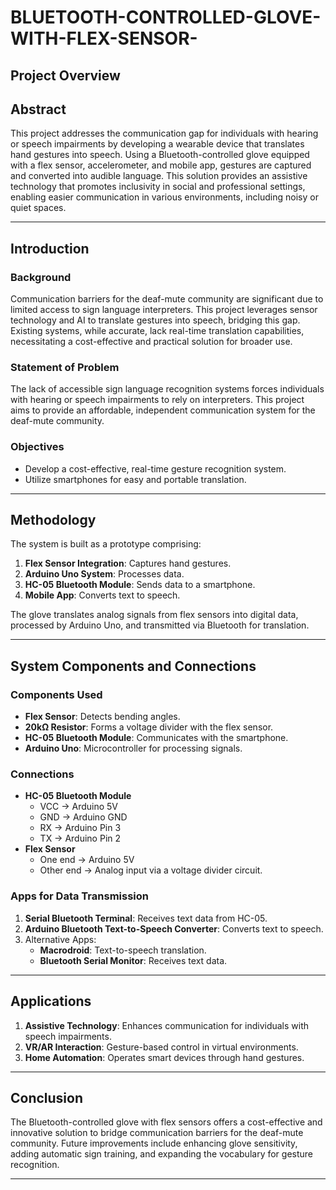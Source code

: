 # BLUETOOTH-CONTROLLED-GLOVE-WITH-FLEX-SENSOR-

## **Project Overview**

## **Abstract**
This project addresses the communication gap for individuals with hearing or speech impairments by developing a wearable device that translates hand gestures into speech. Using a Bluetooth-controlled glove equipped with a flex sensor, accelerometer, and mobile app, gestures are captured and converted into audible language. This solution provides an assistive technology that promotes inclusivity in social and professional settings, enabling easier communication in various environments, including noisy or quiet spaces.

---

## **Introduction**

### **Background**
Communication barriers for the deaf-mute community are significant due to limited access to sign language interpreters. This project leverages sensor technology and AI to translate gestures into speech, bridging this gap. Existing systems, while accurate, lack real-time translation capabilities, necessitating a cost-effective and practical solution for broader use.

### **Statement of Problem**
The lack of accessible sign language recognition systems forces individuals with hearing or speech impairments to rely on interpreters. This project aims to provide an affordable, independent communication system for the deaf-mute community.

### **Objectives**
- Develop a cost-effective, real-time gesture recognition system.
- Utilize smartphones for easy and portable translation.

---

## **Methodology**

The system is built as a prototype comprising:  
1. **Flex Sensor Integration**: Captures hand gestures.  
2. **Arduino Uno System**: Processes data.  
3. **HC-05 Bluetooth Module**: Sends data to a smartphone.  
4. **Mobile App**: Converts text to speech.

The glove translates analog signals from flex sensors into digital data, processed by Arduino Uno, and transmitted via Bluetooth for translation.

---

## **System Components and Connections**

### **Components Used**
- **Flex Sensor**: Detects bending angles.
- **20kΩ Resistor**: Forms a voltage divider with the flex sensor.  
- **HC-05 Bluetooth Module**: Communicates with the smartphone.  
- **Arduino Uno**: Microcontroller for processing signals.

### **Connections**
- **HC-05 Bluetooth Module**  
  - VCC → Arduino 5V  
  - GND → Arduino GND  
  - RX → Arduino Pin 3  
  - TX → Arduino Pin 2  
- **Flex Sensor**  
  - One end → Arduino 5V  
  - Other end → Analog input via a voltage divider circuit.

### **Apps for Data Transmission**
1. **Serial Bluetooth Terminal**: Receives text data from HC-05.  
2. **Arduino Bluetooth Text-to-Speech Converter**: Converts text to speech.  
3. Alternative Apps:  
   - **Macrodroid**: Text-to-speech translation.  
   - **Bluetooth Serial Monitor**: Receives text data.


---

## **Applications**

1. **Assistive Technology**: Enhances communication for individuals with speech impairments.  
2. **VR/AR Interaction**: Gesture-based control in virtual environments.  
3. **Home Automation**: Operates smart devices through hand gestures.  

---

## **Conclusion**
The Bluetooth-controlled glove with flex sensors offers a cost-effective and innovative solution to bridge communication barriers for the deaf-mute community. Future improvements include enhancing glove sensitivity, adding automatic sign training, and expanding the vocabulary for gesture recognition.

---

